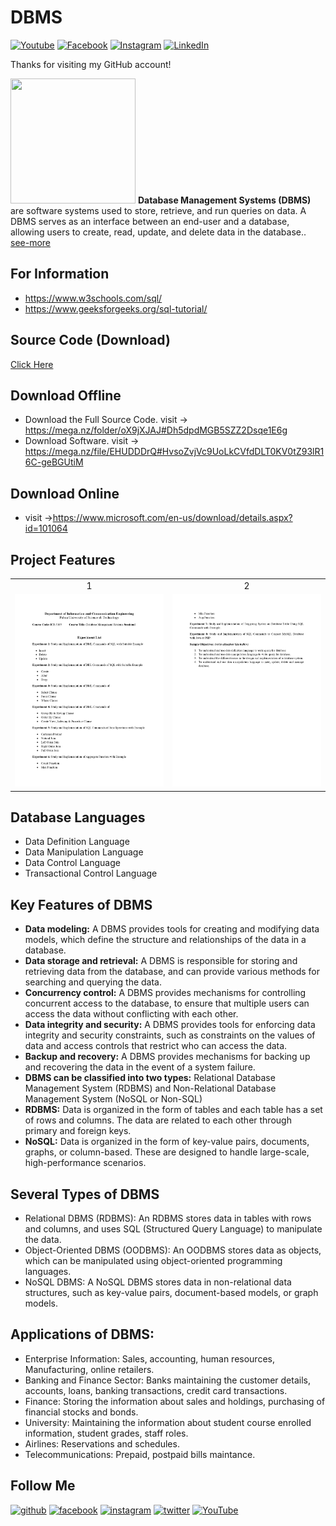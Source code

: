 # DBMS

[![Youtube][youtube-shield]][youtube-url]
[![Facebook][facebook-shield]][facebook-url]
[![Instagram][instagram-shield]][instagram-url]
[![LinkedIn][linkedin-shield]][linkedin-url]

Thanks for visiting my GitHub account!

<img src ="https://www.svgrepo.com/show/525311/database.svg" height = "200px" width = "200px"/> **Database Management Systems (DBMS)** are software systems used to store, retrieve, and run queries on data. A DBMS serves as an interface between an end-user and a database, allowing users to create, read, update, and delete data in the database.. [see-more](https://www.geeksforgeeks.org/introduction-of-dbms-database-management-system-set-1/)

## For Information

- https://www.w3schools.com/sql/
- https://www.geeksforgeeks.org/sql-tutorial/

## Source Code (Download)

[Click Here](https://mega.nz/folder/tL00VSoQ#E4snCVQ3MAKOd-Nss7sWEA)

## Download Offline

- Download the Full Source Code. visit -> https://mega.nz/folder/oX9jXJAJ#Dh5dpdMGB5SZZ2Dsqe1E6g
- Download Software. visit -> https://mega.nz/file/EHUDDDrQ#HvsoZvjVc9UoLkCVfdDLT0KV0tZ93lR16C-geBGUtiM

## Download Online

- visit ->https://www.microsoft.com/en-us/download/details.aspx?id=101064

## Project Features

|                                |                                |
| :----------------------------: | :----------------------------: |
|               1                |               2                |
| ![roadmap](images/index-1.jpg) | ![roadmap](images/index-2.jpg) |

## Database Languages

- Data Definition Language
- Data Manipulation Language
- Data Control Language
- Transactional Control Language

## Key Features of DBMS

- **Data modeling:** A DBMS provides tools for creating and modifying data models, which define the structure and relationships of the data in a database.
- **Data storage and retrieval:** A DBMS is responsible for storing and retrieving data from the database, and can provide various methods for searching and querying the data.
- **Concurrency control:** A DBMS provides mechanisms for controlling concurrent access to the database, to ensure that multiple users can access the data without conflicting with each other.
- **Data integrity and security:** A DBMS provides tools for enforcing data integrity and security constraints, such as constraints on the values of data and access controls that restrict who can access the data.
- **Backup and recovery:** A DBMS provides mechanisms for backing up and recovering the data in the event of a system failure.
- **DBMS can be classified into two types:** Relational Database Management System (RDBMS) and Non-Relational Database Management System (NoSQL or Non-SQL)
- **RDBMS:** Data is organized in the form of tables and each table has a set of rows and columns. The data are related to each other through primary and foreign keys.
- **NoSQL:** Data is organized in the form of key-value pairs, documents, graphs, or column-based. These are designed to handle large-scale, high-performance scenarios.

## Several Types of DBMS

- Relational DBMS (RDBMS): An RDBMS stores data in tables with rows and columns, and uses SQL (Structured Query Language) to manipulate the data.
- Object-Oriented DBMS (OODBMS): An OODBMS stores data as objects, which can be manipulated using object-oriented programming languages.
- NoSQL DBMS: A NoSQL DBMS stores data in non-relational data structures, such as key-value pairs, document-based models, or graph models.

## Applications of DBMS:

- Enterprise Information: Sales, accounting, human resources, Manufacturing, online retailers.
- Banking and Finance Sector: Banks maintaining the customer details, accounts, loans, banking transactions, credit card transactions.
- Finance: Storing the information about sales and holdings, purchasing of financial stocks and bonds.
- University: Maintaining the information about student course enrolled information, student grades, staff roles.
- Airlines: Reservations and schedules.
- Telecommunications: Prepaid, postpaid bills maintance.

## Follow Me

[<img src='https://cdn.jsdelivr.net/npm/simple-icons@3.0.1/icons/github.svg' alt='github' height='40'>](https://github.com/learnwithfair) [<img src='https://cdn.jsdelivr.net/npm/simple-icons@3.0.1/icons/facebook.svg' alt='facebook' height='40'>](https://www.facebook.com/learnwithfair/) [<img src='https://cdn.jsdelivr.net/npm/simple-icons@3.0.1/icons/instagram.svg' alt='instagram' height='40'>](https://www.instagram.com/learnwithfair/) [<img src='https://cdn.jsdelivr.net/npm/simple-icons@3.0.1/icons/twitter.svg' alt='twitter' height='40'>](https://www.twiter.com/learnwithfair/) [<img src='https://cdn.jsdelivr.net/npm/simple-icons@3.0.1/icons/youtube.svg' alt='YouTube' height='40'>](https://www.youtube.com/@learnwithfair)

<!-- MARKDOWN LINKS & IMAGES -->

[youtube-shield]: https://img.shields.io/badge/-Youtube-black.svg?style=flat-square&logo=youtube&color=555&logoColor=white
[youtube-url]: https://youtube.com/@learnwithfair
[facebook-shield]: https://img.shields.io/badge/-Facebook-black.svg?style=flat-square&logo=facebook&color=555&logoColor=white
[facebook-url]: https://facebook.com/learnwithfair
[instagram-shield]: https://img.shields.io/badge/-Instagram-black.svg?style=flat-square&logo=instagram&color=555&logoColor=white
[instagram-url]: https://instagram.com/learnwithfair
[linkedin-shield]: https://img.shields.io/badge/-LinkedIn-black.svg?style=flat-square&logo=linkedin&colorB=555
[linkedin-url]: https://linkedin.com/company/learnwithfair
